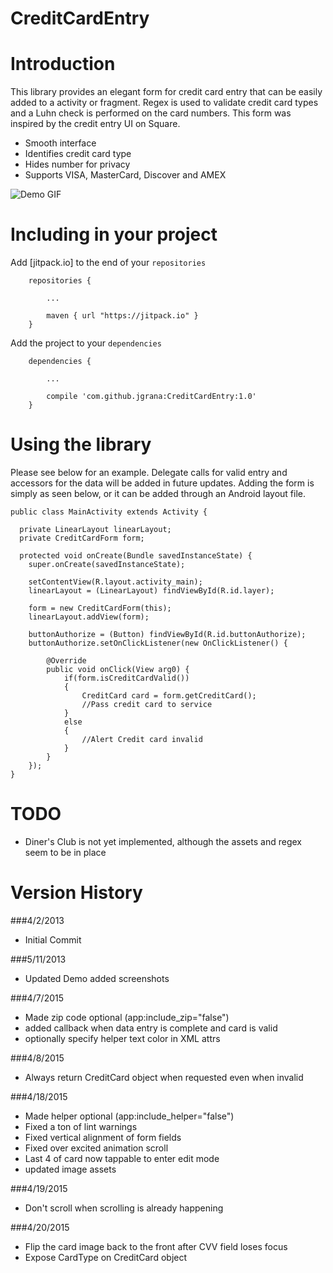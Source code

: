 CreditCardEntry
=========

# Introduction

This library provides an elegant form for credit card entry that can be easily added to a activity or fragment.
Regex is used to validate credit card types and a Luhn check is performed on the card numbers. This form was inspired by the credit entry UI on Square.

 - Smooth interface
 - Identifies credit card type
 - Hides number for privacy
 - Supports VISA, MasterCard, Discover and AMEX

![][1]


# Including in your project

Add [jitpack.io] to the end of your `repositories`

```
    repositories {

        ...

        maven { url "https://jitpack.io" }
    }
```

Add the project to your `dependencies`

```
    dependencies {

        ...

        compile 'com.github.jgrana:CreditCardEntry:1.0'
    }
```

# Using the library

Please see below for an example. Delegate calls for valid entry and accessors for the data will be added in future updates.
Adding the form is simply as seen below, or it can be added through an Android layout file.

    public class MainActivity extends Activity {
  
      private LinearLayout linearLayout;
      private CreditCardForm form;
  
      protected void onCreate(Bundle savedInstanceState) {
        super.onCreate(savedInstanceState);
  
        setContentView(R.layout.activity_main);
    	linearLayout = (LinearLayout) findViewById(R.id.layer);
		
        form = new CreditCardForm(this);
    	linearLayout.addView(form);
    	
    	buttonAuthorize = (Button) findViewById(R.id.buttonAuthorize);
    	buttonAuthorize.setOnClickListener(new OnClickListener() {
    		
    		@Override
    		public void onClick(View arg0) {
    			if(form.isCreditCardValid())
    			{
    				CreditCard card = form.getCreditCard();
    				//Pass credit card to service
    			}
    			else
    			{
    				//Alert Credit card invalid
    			}
    		}
    	});
    }


# TODO

  - Diner's Club is not yet implemented, although the assets and regex seem to be in place
    
[1]: https://raw.github.com/jgrana/CreditCardEntry/master/demo.gif "Demo GIF"

# Version History

###4/2/2013
 - Initial Commit

###5/11/2013
 - Updated Demo added screenshots

###4/7/2015
 - Made zip code optional (app:include_zip="false")
 - added callback when data entry is complete and card is valid
 - optionally specify helper text color in XML attrs

###4/8/2015
 - Always return CreditCard object when requested even when invalid

###4/18/2015
 - Made helper optional (app:include_helper="false")
 - Fixed a ton of lint warnings
 - Fixed vertical alignment of form fields
 - Fixed over excited animation scroll
 - Last 4 of card now tappable to enter edit mode
 - updated image assets

###4/19/2015
 - Don't scroll when scrolling is already happening

###4/20/2015
 - Flip the card image back to the front after CVV field loses focus
 - Expose CardType on CreditCard object
